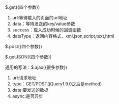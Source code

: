 $.get({四个参数})



1. url:等待载入的页面的url地址
2. data：等待发送的key/value参数
3. success：载入成功时候的回调函数
4. dataType：返回内容格式，xml,json,script,text,html

$.post({四个参数})

$.getJSON({四个参数})



通用的写法：$.ajax({很多参数})

1. url:请求地址
2. type：GET/POST(jQuery1.9.0之后是method)
3. data:要发送的数据
4. async:是否异步